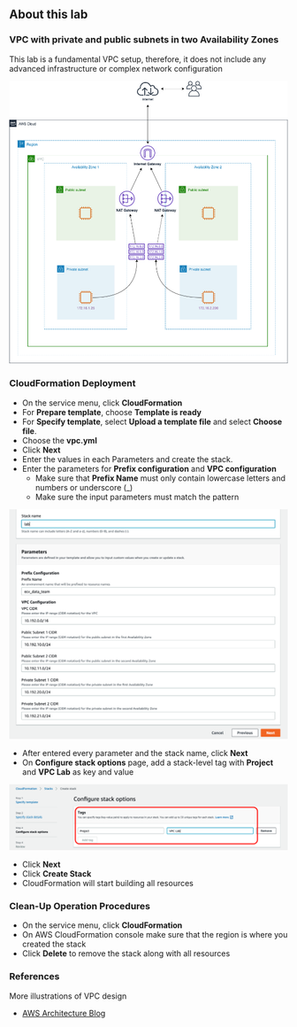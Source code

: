 ## About this lab

### VPC with private and public subnets in two Availability Zones

This lab is a fundamental VPC setup, therefore, it does not include any advanced infrastructure or complex network configuration

![Diagram-vpc_lab.png](./img/Diagram-vpc_lab.png)

### CloudFormation Deployment
* On the service menu, click **CloudFormation**
* For **Prepare template**, choose **Template is ready**
* For **Specify template**, select **Upload a template file** and select **Choose file**.
* Choose the **vpc.yml**
* Click **Next**
* Enter the values in each Parameters and create the stack.
* Enter the parameters for **Prefix configuration** and **VPC configuration**
    * Make sure that **Prefix Name** must only contain lowercase letters and numbers or underscore (_)
    * Make sure the input parameters must match the pattern

![cf.png](./img/cf.png)

* After entered every parameter and the stack name, click **Next**
* On **Configure stack options** page, add a stack-level tag with **Project** and **VPC Lab** as key and value

![tag.png](./img/tag.png)

* Click **Next**
* Click **Create Stack**
* CloudFormation will start building all resources 


### Clean-Up Operation Procedures

* On the service menu, click **CloudFormation**
* On AWS CloudFormation console make sure that the region is where you created the stack
* Click **Delete** to remove the stack along with all resources

### References
More illustrations of VPC design 
* [AWS Architecture Blog](https://aws.amazon.com/tw/blogs/architecture/one-to-many-evolving-vpc-design/)